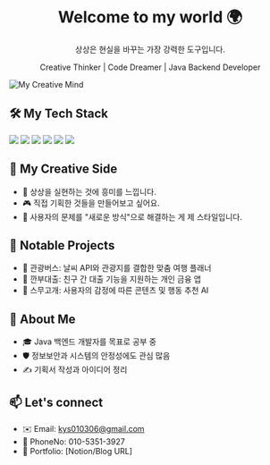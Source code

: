 <h1 align="center">Welcome to my world 🌍</h1>
<p align="center">상상은 현실을 바꾸는 가장 강력한 도구입니다.</p>
<p align="center">Creative Thinker | Code Dreamer | Java Backend Developer</p>

![My Creative Mind]("C:\Users\ys030\undraw_goals_0pov.svg")



<h2>🛠️ My Tech Stack</h2>

<p align="left">
  <img src="https://img.shields.io/badge/-Java-007396?style=for-the-badge&logo=openjdk&logoColor=white"/>
  <img src="https://img.shields.io/badge/-HTML5-F05032?style=for-the-badge&logo=html5&logoColor=white"/>
  <img src="https://img.shields.io/badge/-JavaScript-F7DF1C?style=for-the-badge&logo=javascript&logoColor=black"/>
  <img src="https://img.shields.io/badge/-React-20232A?style=for-the-badge&logo=react&logoColor=61DAFB"/>
  <img src="https://img.shields.io/badge/-Node.js-339933?style=for-the-badge&logo=node.js&logoColor=white"/>
  <img src="https://img.shields.io/badge/-Git-F05032?style=for-the-badge&logo=git&logoColor=white"/>
</p>


<h2>🎨 My Creative Side</h2>

- 🌌 상상을 실현하는 것에 흥미를 느낍니다.
- 🎮 직접 기획한 것들을 만들어보고 싶어요.
- 🧩 사용자의 문제를 "새로운 방식"으로 해결하는 게 제 스타일입니다.


<h2>📂 Notable Projects</h2>

- 🚀 관광버스: 날씨 API와 관광지를 결합한 맞춤 여행 플래너
- 🧾 깐부대출: 친구 간 대출 기능을 지원하는 개인 금융 앱
- 🧠 스무고개: 사용자의 감정에 따른 콘텐츠 및 행동 추천 AI


<h2>👤 About Me</h2>

- 🎓 Java 백엔드 개발자를 목표로 공부 중
- 🛡️ 정보보안과 시스템의 안정성에도 관심 많음
- ✍️ 기획서 작성과 아이디어 정리



<h2>📫 Let's connect</h2>

- ✉️ Email: kys010306@gmail.com
- 💬 PhoneNo: 010-5351-3927
- 🧭 Portfolio: [Notion/Blog URL]
  



<!--
**yunseok36/yunseok36** is a ✨ _special_ ✨ repository because its `README.md` (this file) appears on your GitHub profile.

Here are some ideas to get you started:

- 🔭 I’m currently working on ...
- 🌱 I’m currently learning ...
- 👯 I’m looking to collaborate on ...
- 🤔 I’m looking for help with ...
- 💬 Ask me about ...
- 📫 How to reach me: ...
- 😄 Pronouns: ...
- ⚡ Fun fact: ...
-->
